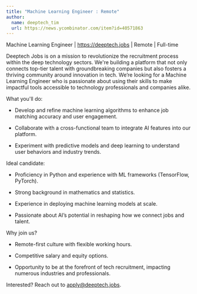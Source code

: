 ```yaml
---
title: "Machine Learning Engineer : Remote"
author:
  name: deeptech_tim
  url: https://news.ycombinator.com/item?id=40571863
---
```

Machine Learning Engineer | <a href="https:&#x2F;&#x2F;deeptech.jobs" rel="nofollow">https:&#x2F;&#x2F;deeptech.jobs</a> | Remote | Full-time

Deeptech Jobs is on a mission to revolutionize the recruitment process within the deep technology sectors. We&#x27;re building a platform that not only connects top-tier talent with groundbreaking companies but also fosters a thriving community around innovation in tech. We’re looking for a Machine Learning Engineer who is passionate about using their skills to make impactful tools accessible to technology professionals and companies alike.

What you&#x27;ll do:

- Develop and refine machine learning algorithms to enhance job matching accuracy and user engagement.

- Collaborate with a cross-functional team to integrate AI features into our platform.

- Experiment with predictive models and deep learning to understand user behaviors and industry trends.

Ideal candidate:

- Proficiency in Python and experience with ML frameworks (TensorFlow, PyTorch).

- Strong background in mathematics and statistics.

- Experience in deploying machine learning models at scale.

- Passionate about AI’s potential in reshaping how we connect jobs and talent.

Why join us?

- Remote-first culture with flexible working hours.

- Competitive salary and equity options.

- Opportunity to be at the forefront of tech recruitment, impacting numerous industries and professionals.

Interested? Reach out to apply@deeptech.jobs.
